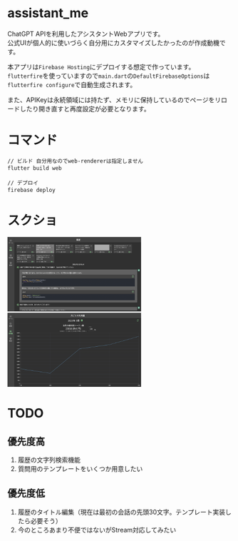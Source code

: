 # assistant_me
ChatGPT APIを利用したアシスタントWebアプリです。  
公式UIが個人的に使いづらく自分用にカスタマイズしたかったのが作成動機です。  

本アプリは`Firebase Hosting`にデプロイする想定で作っています。  
`flutterfire`を使っていますので`main.dart`の`DefaultFirebaseOptions`は`flutterfire configure`で自動生成されます。  

また、APIKeyは永続領域には持たず、メモリに保持しているのでページをリロードしたり開き直すと再度設定が必要となります。  

# コマンド
```
// ビルド 自分用なのでweb-rendererは指定しません
flutter build web

// デプロイ
firebase deploy
```

# スクショ
<img src="./images/02_history.png" width=300>
<img src="./images/03_graph.png" width=300>

# TODO
## 優先度高
1. 履歴の文字列検索機能
2. 質問用のテンプレートをいくつか用意したい

## 優先度低
1. 履歴のタイトル編集（現在は最初の会話の先頭30文字。テンプレート実装したら必要そう）
2. 今のところあまり不便ではないがStream対応してみたい
